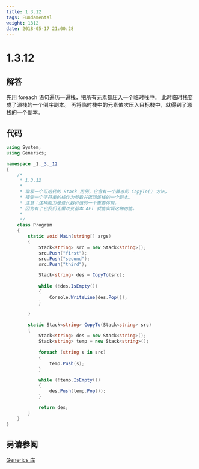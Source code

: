 ```yaml
---
title: 1.3.12
tags: Fundamental
weight: 1312
date: 2018-05-17 21:00:28
---
```


# 1.3.12


## 解答

先用 foreach 语句遍历一遍栈，把所有元素都压入一个临时栈中。
此时临时栈变成了源栈的一个倒序副本。
再将临时栈中的元素依次压入目标栈中，就得到了源栈的一个副本。

## 代码

```csharp
using System;
using Generics;

namespace _1._3._12
{
    /*
     * 1.3.12
     * 
     * 编写一个可迭代的 Stack 用例，它含有一个静态的 CopyTo() 方法，
     * 接受一个字符串的栈作为参数并返回该栈的一个副本。
     * 注意：这种能力是迭代器价值的一个重要体现，
     * 因为有了它我们无需改变基本 API 就能实现这种功能。
     * 
     */
    class Program
    {
        static void Main(string[] args)
        {
            Stack<string> src = new Stack<string>();
            src.Push("first");
            src.Push("second");
            src.Push("third");

            Stack<string> des = CopyTo(src);
            
            while (!des.IsEmpty())
            {
                Console.WriteLine(des.Pop());
            }

        }

        static Stack<string> CopyTo(Stack<string> src)
        {
            Stack<string> des = new Stack<string>();
            Stack<string> temp = new Stack<string>();

            foreach (string s in src)
            {
                temp.Push(s);
            }

            while (!temp.IsEmpty())
            {
                des.Push(temp.Pop());
            }

            return des;
        }
    }
}
```

## 另请参阅

[Generics 库](https://github.com/ikesnowy/Algorithms-4th-Edition-in-Csharp/tree/master/1%20Fundamental/1.3/Generics)
